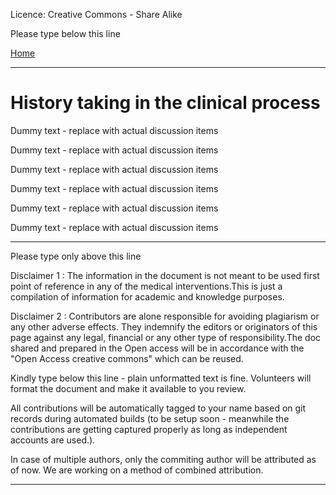 Licence: Creative Commons - Share Alike

Please type below this line

[Home](https://digihealthindia.github.io/)

-----------------------------

# History taking in the clinical process #

Dummy text - replace with actual discussion items

Dummy text - replace with actual discussion items

Dummy text - replace with actual discussion items

Dummy text - replace with actual discussion items

Dummy text - replace with actual discussion items

Dummy text - replace with actual discussion items



-----------------------------

Please type only above this line

Disclaimer 1 :
The information in the document is not meant to be used first point of reference in any of the medical interventions.This is just a compilation of information for academic and knowledge purposes.

Disclaimer 2 :
Contributors are alone responsible for avoiding plagiarism or any other adverse effects. They indemnify the editors or originators of this page against any legal, financial or any other type of responsibility.The doc shared and prepared in the Open access will be in accordance with the "Open Access creative commons" which can be reused.

Kindly type below this line - plain unformatted text is fine.
Volunteers will format the document and make it available to you review.

All contributions will be automatically tagged to your name based on git records during automated builds (to be setup soon -
meanwhile the contributions are getting captured properly as long as independent accounts are used.). 

In case of multiple authors, only the commiting author will be attributed as of now. We are working on a method of 
combined attribution.

----------------------------------------------------------------

